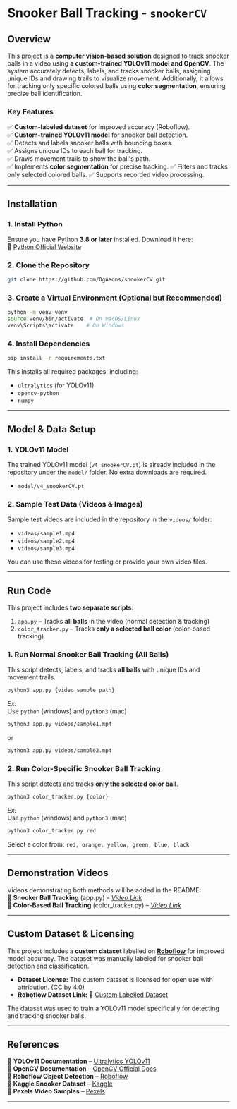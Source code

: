 # Snooker Ball Tracking - ` snookerCV `

## Overview
This project is a **computer vision-based solution** designed to track snooker balls in a video using **a custom-trained YOLOv11 model and OpenCV**. The system accurately detects, labels, and tracks snooker balls, assigning unique IDs and drawing trails to visualize movement. Additionally, it allows for tracking only specific colored balls using **color segmentation**, ensuring precise ball identification.

### **Key Features**
✅ **Custom-labeled dataset** for improved accuracy (Roboflow).  
✅ **Custom-trained YOLOv11 model** for snooker ball detection.  
✅ Detects and labels snooker balls with bounding boxes.  
✅ Assigns unique IDs to each ball for tracking.  
✅ Draws movement trails to show the ball's path.   
✅ Implements **color segmentation** for precise tracking.
✅ Filters and tracks only selected colored balls. 
✅ Supports recorded video processing.  

---

## Installation
### 1. Install Python
Ensure you have Python **3.8 or later** installed. Download it here:  
🔗 [Python Official Website](https://www.python.org/downloads/)

### 2. Clone the Repository
```bash
git clone https://github.com/OgAeons/snookerCV.git
```

### 3. Create a Virtual Environment (Optional but Recommended)
```bash
python -m venv venv
source venv/bin/activate  # On macOS/Linux
venv\Scripts\activate    # On Windows
```

### 4. Install Dependencies
```bash
pip install -r requirements.txt
```
This installs all required packages, including:
- `ultralytics` (for YOLOv11)
- `opencv-python`
- `numpy`

---

## Model & Data Setup
### **1. YOLOv11 Model**
The trained YOLOv11 model (`v4_snookerCV.pt`) is already included in the repository under the `model/` folder. No extra downloads are required.
- `model/v4_snookerCV.pt`

### **2. Sample Test Data (Videos & Images)**
Sample test videos are included in the repository in the `videos/` folder:
- `videos/sample1.mp4`
- `videos/sample2.mp4`
- `videos/sample3.mp4`

You can use these videos for testing or provide your own video files.

---

## Run Code
This project includes **two separate scripts**:
1. `app.py` – Tracks **all balls** in the video (normal detection & tracking)
2. `color_tracker.py` – Tracks **only a selected ball color** (color-based tracking)

### **1. Run Normal Snooker Ball Tracking (All Balls)**
This script detects, labels, and tracks **all balls** with unique IDs and movement trails.
```bash
python3 app.py {video sample path}
```
*Ex:*\
Use `python` (windows) and `python3` (mac)
```bash
python3 app.py videos/sample1.mp4
``` 
or
```bash
python3 app.py videos/sample2.mp4
```


### **2. Run Color-Specific Snooker Ball Tracking**
This script detects and tracks **only the selected color ball**.
```bash
python3 color_tracker.py {color}
```
*Ex:*\
Use `python` (windows) and `python3` (mac)
```bash
python3 color_tracker.py red
```
Select a color from: `red, orange, yellow, green, blue, black`

---

## Demonstration Videos
Videos demonstrating both methods will be added in the README: \
📌 **Snooker Ball Tracking** (app.py) – *[Video Link]()*  
📌 **Color-Based Ball Tracking** (color_tracker.py) – *[Video Link]()*  

---

## Custom Dataset & Licensing
This project includes a **custom dataset** labelled on **[Roboflow](https://roboflow.com/)** for improved model accuracy. The dataset was manually labeled for snooker ball detection and classification.
- **Dataset License:** The custom dataset is licensed for open use with attribution. (CC by 4.0)
- **Roboflow Dataset Link:** 🔗 [Custom Labelled Dataset](https://universe.roboflow.com/any-doggo/snookerballv3/dataset/6)  

The dataset was used to train a YOLOv11 model specifically for detecting and tracking snooker balls.

---

## References
🔹 **YOLOv11 Documentation** – [Ultralytics YOLOv11](https://docs.ultralytics.com/quickstart/)  
🔹 **OpenCV Documentation** – [OpenCV Official Docs](https://docs.opencv.org/4.x/index.html)  
🔹 **Roboflow Object Detection** – [Roboflow](https://roboflow.com/)  
🔹 **Kaggle Snooker Dataset** – [Kaggle](https://www.kaggle.com/search?q=Snooker+ball+dataset)  
🔹 **Pexels Video Samples** – [Pexels](https://www.pexels.com/) 

---
